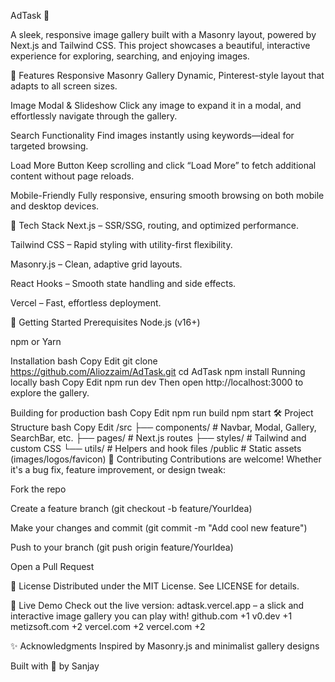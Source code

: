 AdTask 🚀


A sleek, responsive image gallery built with a Masonry layout, powered by Next.js and Tailwind CSS. This project showcases a beautiful, interactive experience for exploring, searching, and enjoying images.

🌟 Features
Responsive Masonry Gallery
Dynamic, Pinterest-style layout that adapts to all screen sizes.

Image Modal & Slideshow
Click any image to expand it in a modal, and effortlessly navigate through the gallery.

Search Functionality
Find images instantly using keywords—ideal for targeted browsing.

Load More Button
Keep scrolling and click “Load More” to fetch additional content without page reloads.

Mobile-Friendly
Fully responsive, ensuring smooth browsing on both mobile and desktop devices.

🧱 Tech Stack
Next.js – SSR/SSG, routing, and optimized performance.

Tailwind CSS – Rapid styling with utility-first flexibility.

Masonry.js – Clean, adaptive grid layouts.

React Hooks – Smooth state handling and side effects.

Vercel – Fast, effortless deployment.

🚀 Getting Started
Prerequisites
Node.js (v16+)

npm or Yarn

Installation
bash
Copy
Edit
git clone https://github.com/Aliozzaim/AdTask.git
cd AdTask
npm install
Running locally
bash
Copy
Edit
npm run dev
Then open http://localhost:3000 to explore the gallery.

Building for production
bash
Copy
Edit
npm run build
npm start
🛠️ Project Structure
bash
Copy
Edit
/src
  ├── components/   # Navbar, Modal, Gallery, SearchBar, etc.
  ├── pages/        # Next.js routes
  ├── styles/       # Tailwind and custom CSS
  └── utils/        # Helpers and hook files
/public             # Static assets (images/logos/favicon)
🤝 Contributing
Contributions are welcome! Whether it's a bug fix, feature improvement, or design tweak:

Fork the repo

Create a feature branch (git checkout -b feature/YourIdea)

Make your changes and commit (git commit -m "Add cool new feature")

Push to your branch (git push origin feature/YourIdea)

Open a Pull Request

📜 License
Distributed under the MIT License. See LICENSE for details.

🔗 Live Demo
Check out the live version: adtask.vercel.app – a slick and interactive image gallery you can play with! 
github.com
+1
v0.dev
+1
metizsoft.com
+2
vercel.com
+2
vercel.com
+2

✨ Acknowledgments
Inspired by Masonry.js and minimalist gallery designs

Built with 💖 by Sanjay
